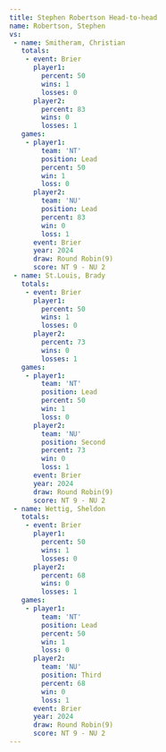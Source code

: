 ```yaml
---
title: Stephen Robertson Head-to-head
name: Robertson, Stephen
vs:
 - name: Smitheram, Christian
   totals:
    - event: Brier
      player1:
        percent: 50
        wins: 1
        losses: 0
      player2:
        percent: 83
        wins: 0
        losses: 1
   games:
    - player1:
        team: 'NT'
        position: Lead
        percent: 50
        win: 1
        loss: 0
      player2:
        team: 'NU'
        position: Lead
        percent: 83
        win: 0
        loss: 1
      event: Brier
      year: 2024
      draw: Round Robin(9)
      score: NT 9 - NU 2
 - name: St.Louis, Brady
   totals:
    - event: Brier
      player1:
        percent: 50
        wins: 1
        losses: 0
      player2:
        percent: 73
        wins: 0
        losses: 1
   games:
    - player1:
        team: 'NT'
        position: Lead
        percent: 50
        win: 1
        loss: 0
      player2:
        team: 'NU'
        position: Second
        percent: 73
        win: 0
        loss: 1
      event: Brier
      year: 2024
      draw: Round Robin(9)
      score: NT 9 - NU 2
 - name: Wettig, Sheldon
   totals:
    - event: Brier
      player1:
        percent: 50
        wins: 1
        losses: 0
      player2:
        percent: 68
        wins: 0
        losses: 1
   games:
    - player1:
        team: 'NT'
        position: Lead
        percent: 50
        win: 1
        loss: 0
      player2:
        team: 'NU'
        position: Third
        percent: 68
        win: 0
        loss: 1
      event: Brier
      year: 2024
      draw: Round Robin(9)
      score: NT 9 - NU 2
---
```

